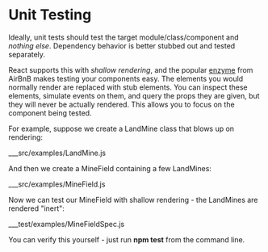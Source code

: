 # Unit Testing

Ideally, unit tests should test the target module/class/component and *nothing else*.  Dependency behavior is better
stubbed out and tested separately.

React supports this with *shallow rendering*, and the popular [enzyme](http://airbnb.io/enzyme/) from AirBnB makes 
testing your components easy.  The elements you would normally render are replaced with stub  elements. You can inspect 
these elements, simulate events on them, and query the props they are given, but they will never be actually 
rendered.  This allows you to focus on the component being tested.
 
For example, suppose we create a LandMine class that blows up on rendering:

___src/examples/LandMine.js

And then we create a MineField containing a few LandMines:

___src/examples/MineField.js

Now we can test our MineField with shallow rendering - the LandMines are rendered "inert":

___test/examples/MineFieldSpec.js

You can verify this yourself - just run **npm test** from the command line.
